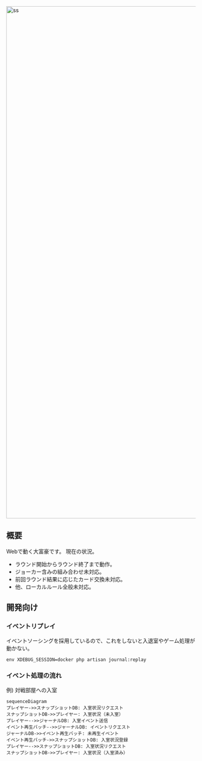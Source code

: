 <img width="1359" alt="ss" src="https://user-images.githubusercontent.com/59838965/186791099-7541a2ad-4d32-43c2-b922-f736e3503f34.png">

## 概要
Webで動く大富豪です。
現在の状況。
 - ラウンド開始からラウンド終了まで動作。
 - ジョーカー含みの組み合わせ未対応。
 - 前回ラウンド結果に応じたカード交換未対応。
 - 他、ローカルルール全般未対応。

## 開発向け
### イベントリプレイ
イベントソーシングを採用しているので、これをしないと入退室やゲーム処理が動かない。

```
env XDEBUG_SESSION=docker php artisan journal:replay
```

### イベント処理の流れ

例) 対戦部屋への入室
```mermaid
sequenceDiagram
プレイヤー->>スナップショットDB: 入室状況リクエスト
スナップショットDB->>プレイヤー: 入室状況（未入室）
プレイヤー-->>ジャーナルDB: 入室イベント送信
イベント再生バッチ-->>ジャーナルDB: イベントリクエスト
ジャーナルDB->>イベント再生バッチ: 未再生イベント
イベント再生バッチ->>スナップショットDB: 入室状況登録
プレイヤー-->>スナップショットDB: 入室状況リクエスト
スナップショットDB->>プレイヤー: 入室状況（入室済み）
```
